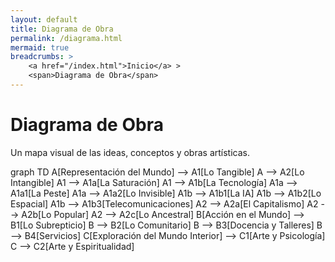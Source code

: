 ```yaml
---
layout: default
title: Diagrama de Obra
permalink: /diagrama.html
mermaid: true
breadcrumbs: >
    <a href="/index.html">Inicio</a> >
    <span>Diagrama de Obra</span>
---
```


<div class="content">
    <h1>Diagrama de Obra</h1>
    <p>Un mapa visual de las ideas, conceptos y obras artísticas.</p>
    <div class="mermaid">
        graph TD
            A[Representación del Mundo] --> A1[Lo Tangible]
            A --> A2[Lo Intangible]
            A1 --> A1a[La Saturación]
            A1 --> A1b[La Tecnología]
            A1a --> A1a1[La Peste]
            A1a --> A1a2[Lo Invisible]
            A1b --> A1b1[La IA]
            A1b --> A1b2[Lo Espacial]
            A1b --> A1b3[Telecomunicaciones]
            A2 --> A2a[El Capitalismo]
            A2 --> A2b[Lo Popular]
            A2 --> A2c[Lo Ancestral]
            B[Acción en el Mundo] --> B1[Lo Subrepticio]
            B --> B2[Lo Comunitario]
            B --> B3[Docencia y Talleres]
            B --> B4[Servicios]
            C[Exploración del Mundo Interior] --> C1[Arte y Psicología]
            C --> C2[Arte y Espiritualidad]
    </div>
</div>
